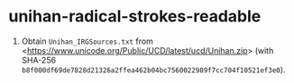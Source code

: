 # unihan-radical-strokes-readable

1. Obtain `Unihan_IRGSources.txt` from <<https://www.unicode.org/Public/UCD/latest/ucd/Unihan.zip>>
   (with SHA-256 `b8f000df69de7828d21326a2ffea462b04bc7560022989f7cc704f10521ef3e0`).
